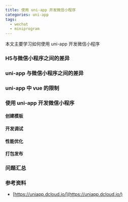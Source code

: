 ```yaml
---
title: 使用 uni-app 开发微信小程序
categories: uni-app
tags:
  - wechat
  - miniprogram
---
```


本文主要学习如何使用 uni-app 开发微信小程序

<!-- more -->

### H5与微信小程序之间的差异

### uni-app 与微信小程序之间的差异

### uni-app 中 vue 的限制

### 使用 uni-app 开发微信小程序

#### 创建模板

#### 开发调试

#### 性能优化

#### 打包发布

### 问题汇总

### 参考资料

* [https://uniapp.dcloud.io/](https://uniapp.dcloud.io/)

